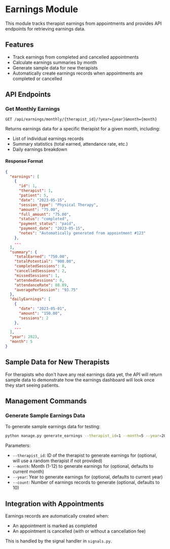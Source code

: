 # Earnings Module

This module tracks therapist earnings from appointments and provides API endpoints for retrieving earnings data.

## Features

- Track earnings from completed and cancelled appointments
- Calculate earnings summaries by month
- Generate sample data for new therapists
- Automatically create earnings records when appointments are completed or cancelled

## API Endpoints

### Get Monthly Earnings

```
GET /api/earnings/monthly/{therapist_id}/?year={year}&month={month}
```

Returns earnings data for a specific therapist for a given month, including:
- List of individual earnings records
- Summary statistics (total earned, attendance rate, etc.)
- Daily earnings breakdown

#### Response Format

```json
{
  "earnings": [
    {
      "id": 1,
      "therapist": 1,
      "patient": 5,
      "date": "2023-05-15",
      "session_type": "Physical Therapy",
      "amount": "75.00",
      "full_amount": "75.00",
      "status": "completed",
      "payment_status": "paid",
      "payment_date": "2023-05-15",
      "notes": "Automatically generated from appointment #123"
    },
    ...
  ],
  "summary": {
    "totalEarned": "750.00",
    "totalPotential": "900.00",
    "completedSessions": 8,
    "cancelledSessions": 2,
    "missedSessions": 1,
    "attendedSessions": 8,
    "attendanceRate": 88.89,
    "averagePerSession": "93.75"
  },
  "dailyEarnings": [
    {
      "date": "2023-05-01",
      "amount": "150.00",
      "sessions": 2
    },
    ...
  ],
  "year": 2023,
  "month": 5
}
```

## Sample Data for New Therapists

For therapists who don't have any real earnings data yet, the API will return sample data to demonstrate how the earnings dashboard will look once they start seeing patients.

## Management Commands

### Generate Sample Earnings Data

To generate sample earnings data for testing:

```bash
python manage.py generate_earnings --therapist_id=1 --month=5 --year=2023 --count=10
```

Parameters:
- `--therapist_id`: ID of the therapist to generate earnings for (optional, will use a random therapist if not provided)
- `--month`: Month (1-12) to generate earnings for (optional, defaults to current month)
- `--year`: Year to generate earnings for (optional, defaults to current year)
- `--count`: Number of earnings records to generate (optional, defaults to 10)

## Integration with Appointments

Earnings records are automatically created when:
- An appointment is marked as completed
- An appointment is cancelled (with or without a cancellation fee)

This is handled by the signal handler in `signals.py`.
